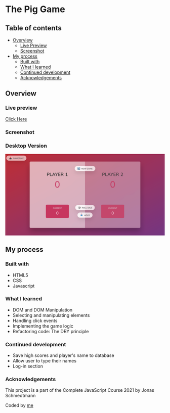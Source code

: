 # The Pig Game

## Table of contents

- [Overview](#overview)
  - [Live Preview](#Live-preview)
  - [Screenshot](#screenshot)
- [My process](#my-process)
  - [Built with](#built-with)
  - [What I learned](#what-i-learned)
  - [Continued development](#continued-development)
  - [Acknowledgements](#acknowledgements)

## Overview

### Live preview

[Click Here](https://bhornbhaya.github.io/guess-the-number/)

### Screenshot

### Desktop Version

![Screenshot](screenshot.png)

## My process

### Built with

- HTML5
- CSS
- Javascript

### What I learned

- DOM and DOM Manipulation
- Selecting and manipulating elements
- Handling click events
- Implementing the game logic
- Refactoring code: The DRY principle

### Continued development

- Save high scores and player's name to database
- Allow user to type their names
- Log-in section

### Acknowledgements

This project is a part of the Complete JavaScript Course 2021 by Jonas Schmedtmann

Coded by [me](https://www.linkedin.com/in/bhornbhaya/)

